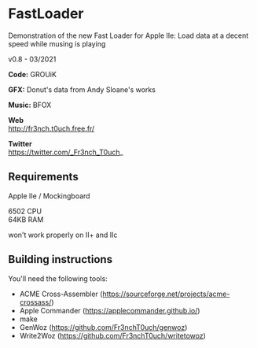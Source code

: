 # FastLoader

Demonstration of the new Fast Loader for Apple IIe:
Load data at a decent speed while musing is playing

v0.8 - 03/2021  
   
**Code:** GROUiK

**GFX:** Donut's data from Andy Sloane's works

**Music:** BFOX


**Web**  
http://fr3nch.t0uch.free.fr/

**Twitter**  
https://twitter.com/_Fr3nch_T0uch_


## Requirements

Apple IIe / Mockingboard

6502 CPU  
64KB RAM  

won't work properly on II+ and IIc


## Building instructions

You'll need the following tools:  
- ACME Cross-Assembler (https://sourceforge.net/projects/acme-crossass/)
- Apple Commander (https://applecommander.github.io/)
- make
- GenWoz (https://github.com/Fr3nchT0uch/genwoz)
- Write2Woz (https://github.com/Fr3nchT0uch/writetowoz)